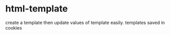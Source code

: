 # html-template
create a template then update values of template easily. templates saved in cookies
